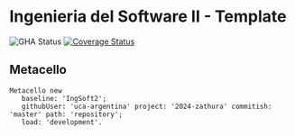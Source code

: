 # Ingenieria del Software II - Template

![GHA Status](https://github.com/FabriPompozzi/2024-zathura/actions/workflows/GHA.yml/badge.svg)
[![Coverage Status](https://coveralls.io/repos/github/FabriPompozzi/2024-zathura/badge.svg?branch=master)](https://coveralls.io/github/FabriPompozzi/2024-zathura?branch=master)
## Metacello

```smalltalk
Metacello new
   baseline: 'IngSoft2';
   githubUser: 'uca-argentina' project: '2024-zathura' commitish: 'master' path: 'repository';
   load: 'development'.
```
